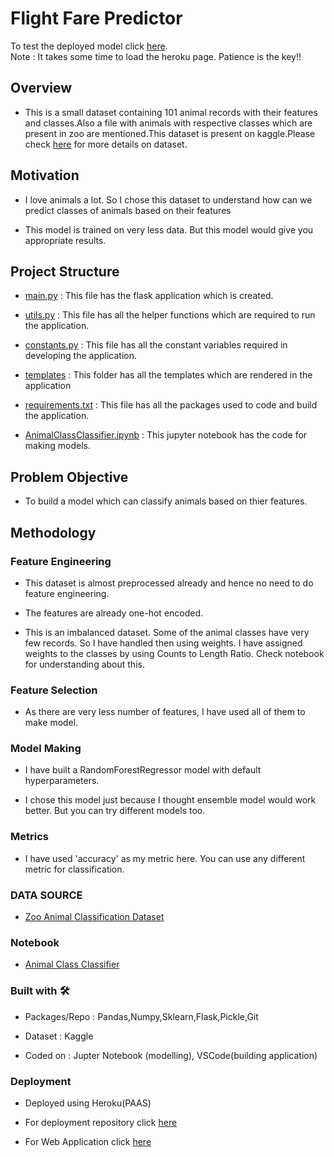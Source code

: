 # Flight Fare Predictor

To test the deployed model click [here](https://zoo-animal-class-deploy.herokuapp.com/).<br/>
Note : It takes some time to load the heroku page. Patience is the key!!

## Overview
- This is a small dataset containing 101 animal records with their features and classes.Also a file with animals with respective classes which are present in zoo are mentioned.This dataset is present on kaggle.Please check [here](https://www.kaggle.com/uciml/zoo-animal-classification) for more details on dataset. 

## Motivation
- I love animals a lot. So I chose this dataset to understand how can we predict classes of animals based on their features

-  This model is trained on very less data. But this model would give you appropriate results.

## Project Structure
- [main.py](https://github.com/Pratik872/ML/blob/main/E2E%20Project/Zoo%20Animal%20Classification/main.py) : This file has the flask application which is created.

- [utils.py](https://github.com/Pratik872/ML/blob/main/E2E%20Project/Zoo%20Animal%20Classification/utils.py) : This file has all the helper functions which are required to run the application.

- [constants.py](https://github.com/Pratik872/ML/blob/main/E2E%20Project/Zoo%20Animal%20Classification/constants.py) : This file has all the constant variables required in developing the application.

- [templates](https://github.com/Pratik872/ML/blob/main/E2E%20Project/Zoo%20Animal%20Classification/templates) : This folder has all the templates which are rendered in the application

- [requirements.txt](https://github.com/Pratik872/ML/blob/main/E2E%20Project/Zoo%20Animal%20Classification/requirements.txt) : This file has all the packages used to code and build the application.

- [AnimalClassClassifier.ipynb](https://github.com/Pratik872/ML/blob/main/E2E%20Project/Zoo%20Animal%20Classification/AnimalClassClassifier.ipynb) : This jupyter notebook has the code for making models.

## Problem Objective
- To build a model which can classify animals based on thier features.

## Methodology

### Feature Engineering
- This dataset is almost preprocessed already and hence no need to do feature engineering.

- The features are already one-hot encoded.

- This is an imbalanced dataset. Some of the animal classes have very few records. So I have handled then using weights. I have assigned weights to the classes by using Counts to Length Ratio. Check notebook for understanding about this.

### Feature Selection
- As there are very less number of features, I have used all of them to make model.

### Model Making

- I have built a RandomForestRegressor model with default hyperparameters.

- I chose this model just because I thought ensemble model would work better. But you can try different models too.

### Metrics

- I have used 'accuracy' as my metric here. You can use any different metric for classification.


### DATA SOURCE
- [Zoo Animal Classification Dataset](https://www.kaggle.com/uciml/zoo-animal-classificatio)

### Notebook
- [Animal Class Classifier](https://github.com/Pratik872/ML/blob/main/E2E%20Project/Zoo%20Animal%20Classification/AnimalClassClassifier.ipynb)

### Built with 🛠️
- Packages/Repo : Pandas,Numpy,Sklearn,Flask,Pickle,Git

- Dataset : Kaggle

- Coded on : Jupter Notebook (modelling), VSCode(building application)

### Deployment
- Deployed using Heroku(PAAS)

- For deployment repository click [here](https://github.com/Pratik872/ML/tree/deployAnimalClassify)

- For Web Application click [here](https://zoo-animal-class-deploy.herokuapp.com/)
